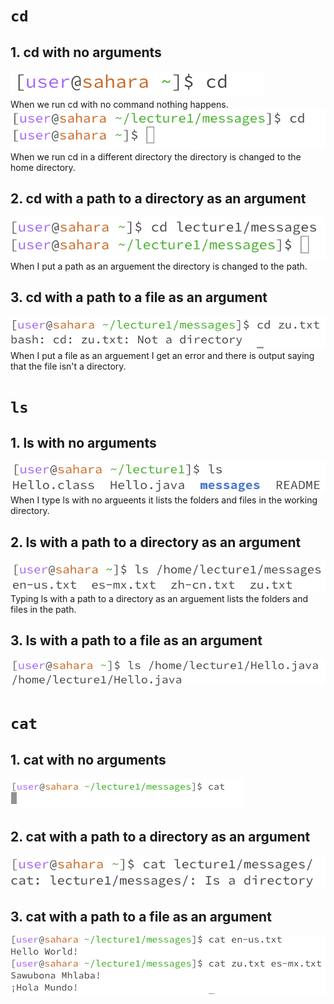 # ```cd```
## 1. cd with no arguments
![Image](cd1.png)
 <br> 
When we run cd with no command nothing happens.
![Image](cd4.png)
 <br> 
When we run cd in a different directory the directory is changed to the home directory.
## 2. cd with a path to a directory as an argument
![Image](cd2.png)
<br> 
When I put a path as an arguement the directory is changed to the path.
## 3. cd with a path to a file as an argument
![Image](cd3.png)
<br> 
When I put a file as an arguement I get an error and there is output saying that the file isn't a directory.
# ```ls```
## 1. ls with no arguments
![Image](ls1.png)
<br> 
When I type ls with no argueents it lists the folders and files in the working directory.
## 2. ls with a path to a directory as an argument
![Image](ls2.png)
<br> 
Typing ls with a path to a directory as an arguement lists the folders and files in the path.
## 3. ls with a path to a file as an argument
![Image](ls3.png)
<br> 
# ```cat```
## 1. cat with no arguments
![Image](cat1.png)
<br> 
## 2. cat with a path to a directory as an argument
![Image](cat2.png)
<br> 
## 3. cat with a path to a file as an argument
![Image](cat3.png)
<br> 

